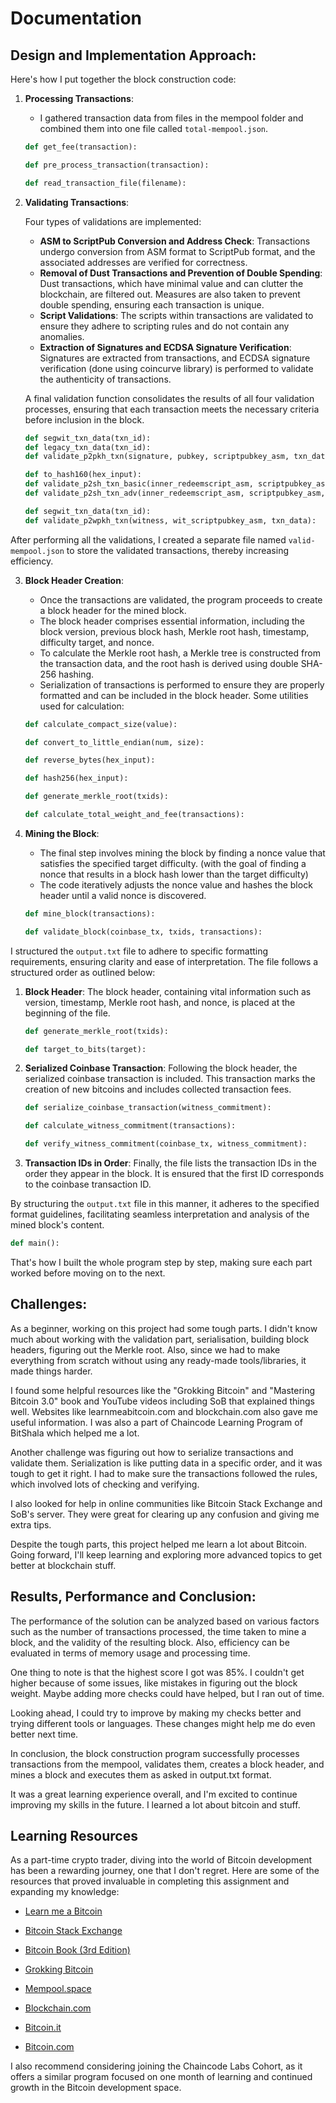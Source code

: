 # Documentation

## Design and Implementation Approach:

Here's how I put together the block construction code:

1. **Processing Transactions**:

   - I gathered transaction data from files in the mempool folder and combined them into one file called `total-mempool.json`.

   ```python
   def get_fee(transaction):

   def pre_process_transaction(transaction):

   def read_transaction_file(filename):
   ```

2. **Validating Transactions**:

   Four types of validations are implemented:

   - **ASM to ScriptPub Conversion and Address Check**: Transactions undergo conversion from ASM format to ScriptPub format, and the associated addresses are verified for correctness.
   - **Removal of Dust Transactions and Prevention of Double Spending**: Dust transactions, which have minimal value and can clutter the blockchain, are filtered out. Measures are also taken to prevent double spending, ensuring each transaction is unique.
   - **Script Validations**: The scripts within transactions are validated to ensure they adhere to scripting rules and do not contain any anomalies.
   - **Extraction of Signatures and ECDSA Signature Verification**: Signatures are extracted from transactions, and ECDSA signature verification (done using coincurve library) is performed to validate the authenticity of transactions.
     </br>

   A final validation function consolidates the results of all four validation processes, ensuring that each transaction meets the necessary criteria before inclusion in the block.

   ```python
   def segwit_txn_data(txn_id):
   def legacy_txn_data(txn_id):
   def validate_p2pkh_txn(signature, pubkey, scriptpubkey_asm, txn_data):

   def to_hash160(hex_input):
   def validate_p2sh_txn_basic(inner_redeemscript_asm, scriptpubkey_asm):
   def validate_p2sh_txn_adv(inner_redeemscript_asm, scriptpubkey_asm, scriptsig_asm, txn_data):

   def segwit_txn_data(txn_id):
   def validate_p2wpkh_txn(witness, wit_scriptpubkey_asm, txn_data):
   ```

After performing all the validations, I created a separate file named `valid-mempool.json` to store the validated transactions, thereby increasing efficiency.

3. **Block Header Creation**:

   - Once the transactions are validated, the program proceeds to create a block header for the mined block.
   - The block header comprises essential information, including the block version, previous block hash, Merkle root hash, timestamp, difficulty target, and nonce.
   - To calculate the Merkle root hash, a Merkle tree is constructed from the transaction data, and the root hash is derived using double SHA-256 hashing.
   - Serialization of transactions is performed to ensure they are properly formatted and can be included in the block header.
     Some utilities used for calculation:

   ```python
   def calculate_compact_size(value):

   def convert_to_little_endian(num, size):

   def reverse_bytes(hex_input):

   def hash256(hex_input):

   def generate_merkle_root(txids):

   def calculate_total_weight_and_fee(transactions):
   ```

4. **Mining the Block**:

   - The final step involves mining the block by finding a nonce value that satisfies the specified target difficulty. (with the goal of finding a nonce that results in a block hash lower than the target difficulty)
   - The code iteratively adjusts the nonce value and hashes the block header until a valid nonce is discovered.

   ```python
   def mine_block(transactions):

   def validate_block(coinbase_tx, txids, transactions):
   ```

I structured the `output.txt` file to adhere to specific formatting requirements, ensuring clarity and ease of interpretation. The file follows a structured order as outlined below:

1. **Block Header**: The block header, containing vital information such as version, timestamp, Merkle root hash, and nonce, is placed at the beginning of the file.

   ```python
   def generate_merkle_root(txids):

   def target_to_bits(target):

   ```

2. **Serialized Coinbase Transaction**: Following the block header, the serialized coinbase transaction is included. This transaction marks the creation of new bitcoins and includes collected transaction fees.

   ```python
   def serialize_coinbase_transaction(witness_commitment):

   def calculate_witness_commitment(transactions):

   def verify_witness_commitment(coinbase_tx, witness_commitment):
   ```

3. **Transaction IDs in Order**: Finally, the file lists the transaction IDs in the order they appear in the block. It is ensured that the first ID corresponds to the coinbase transaction ID.

By structuring the `output.txt` file in this manner, it adheres to the specified format guidelines, facilitating seamless interpretation and analysis of the mined block's content.

```python
def main():
```

That's how I built the whole program step by step, making sure each part worked before moving on to the next.

## Challenges:

As a beginner, working on this project had some tough parts. I didn't know much about working with the validation part, serialisation, building block headers, figuring out the Merkle root. Also, since we had to make everything from scratch without using any ready-made tools/libraries, it made things harder.

I found some helpful resources like the "Grokking Bitcoin" and "Mastering Bitcoin 3.0" book and YouTube videos including SoB that explained things well. Websites like learnmeabitcoin.com and blockchain.com also gave me useful information. I was also a part of Chaincode Learning Program of BitShala which helped me a lot.

Another challenge was figuring out how to serialize transactions and validate them. Serialization is like putting data in a specific order, and it was tough to get it right. I had to make sure the transactions followed the rules, which involved lots of checking and verifying.

I also looked for help in online communities like Bitcoin Stack Exchange and SoB's server. They were great for clearing up any confusion and giving me extra tips.

Despite the tough parts, this project helped me learn a lot about Bitcoin. Going forward, I'll keep learning and exploring more advanced topics to get better at blockchain stuff.

## Results, Performance and Conclusion:

The performance of the solution can be analyzed based on various factors such as the number of transactions processed, the time taken to mine a block, and the validity of the resulting block. Also, efficiency can be evaluated in terms of memory usage and processing time.

One thing to note is that the highest score I got was 85%. I couldn't get higher because of some issues, like mistakes in figuring out the block weight. Maybe adding more checks could have helped, but I ran out of time.

Looking ahead, I could try to improve by making my checks better and trying different tools or languages. These changes might help me do even better next time.

In conclusion, the block construction program successfully processes transactions from the mempool, validates them, creates a block header, and mines a block and executes them as asked in output.txt format.

It was a great learning experience overall, and I'm excited to continue improving my skills in the future. I learned a lot about bitcoin and stuff.

## Learning Resources

As a part-time crypto trader, diving into the world of Bitcoin development has been a rewarding journey, one that I don't regret. Here are some of the resources that proved invaluable in completing this assignment and expanding my knowledge:

- [Learn me a Bitcoin](https://learnmeabitcoin.com/)

- [Bitcoin Stack Exchange](https://bitcoin.stackexchange.com/)

- [Bitcoin Book (3rd Edition)](https://github.com/bitcoinbook/bitcoinbook)

- [Grokking Bitcoin](https://rosenbaum.se/book/grokking-bitcoin.html)

- [Mempool.space](https://mempool.space/)

- [Blockchain.com](https://www.blockchain.com/)

- [Bitcoin.it](https://en.bitcoin.it/wiki)

- [Bitcoin.com](https://www.bitcoin.com/get-started/)

I also recommend considering joining the Chaincode Labs Cohort, as it offers a similar program focused on one month of learning and continued growth in the Bitcoin development space.

